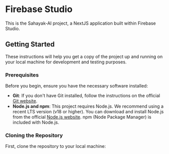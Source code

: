 # Firebase Studio

This is the Sahayak-AI project, a NextJS application built within Firebase Studio.

## Getting Started

These instructions will help you get a copy of the project up and running on your local machine for development and testing purposes.

### Prerequisites

Before you begin, ensure you have the necessary software installed:

*   **Git**: If you don't have Git installed, follow the instructions on the official [Git website](https://git-scm.com/book/en/v2/Getting-Started-Installing-Git).
*   **Node.js and npm**: This project requires Node.js. We recommend using a recent LTS version (v18 or higher). You can download and install Node.js from the official [Node.js website](https://nodejs.org/). npm (Node Package Manager) is included with Node.js.


### Cloning the Repository

First, clone the repository to your local machine:








